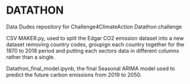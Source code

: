 # DATATHON
Data Dudes repository for Challenge4ClimateAction Datathon challenge

CSV MAKER.py, used to split the Edgar CO2 emission dataset into a new dataset removing country codes, groupign each country together for the 1970 to 2018 period and putting each sectors data in different columns rather than a single.

Datathon_final_model.ipynb, the final Seasonal ARIMA model used to predict the future carbon emissions from 2019 to 2050.
